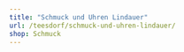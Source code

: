 ```yaml
---
title: "Schmuck und Uhren Lindauer"
url: /teesdorf/schmuck-und-uhren-lindauer/
shop: Schmuck
---
```

